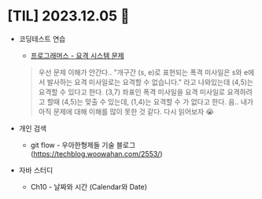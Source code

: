# [TIL] 2023.12.05 📘

* 코딩테스트 연습
  * [프로그래머스 - 요격 시스템 문제](../study/coding-test/java/Level2/요격시스템.java)
  > 우선 문제 이해가 안간다.. "개구간 (s, e)로 표현되는 폭격 미사일은 s와 e에서 발사하는 요격 미사일로는 요격할 수 없습니다." 라고 나와있는데 (4,5)는 요격할 수 있다고 한다.
  > (3,7) 좌표인 폭격 미사일을 요격 미사일로 요격하려고 할때 (4,5)는 맞출 수 있는데, (1,4)는 요격할 수 가 없다고 한다.
  > 음.. 내가 아직 문제에 대해 이해를 많이 못한 것 같다. 다시 읽어보자 😭

* 개인 검색
  * git flow - 우아한형제들 기술 블로그(https://techblog.woowahan.com/2553/)

* 자바 스터디
  * Ch10 - 날짜와 시간 (Calendar와 Date)

